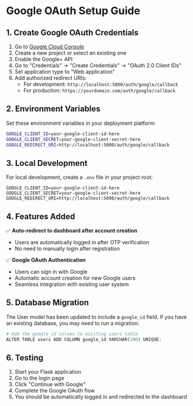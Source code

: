 # Google OAuth Setup Guide

## 1. Create Google OAuth Credentials

1. Go to [Google Cloud Console](https://console.cloud.google.com/)
2. Create a new project or select an existing one
3. Enable the Google+ API
4. Go to "Credentials" → "Create Credentials" → "OAuth 2.0 Client IDs"
5. Set application type to "Web application"
6. Add authorized redirect URIs:
   - For development: `http://localhost:5000/auth/google/callback`
   - For production: `https://yourdomain.com/auth/google/callback`

## 2. Environment Variables

Set these environment variables in your deployment platform:

```bash
GOOGLE_CLIENT_ID=your-google-client-id-here
GOOGLE_CLIENT_SECRET=your-google-client-secret-here
GOOGLE_REDIRECT_URI=http://localhost:5000/auth/google/callback
```

## 3. Local Development

For local development, create a `.env` file in your project root:

```env
GOOGLE_CLIENT_ID=your-google-client-id-here
GOOGLE_CLIENT_SECRET=your-google-client-secret-here
GOOGLE_REDIRECT_URI=http://localhost:5000/auth/google/callback
```

## 4. Features Added

✅ **Auto-redirect to dashboard after account creation**
- Users are automatically logged in after OTP verification
- No need to manually login after registration

✅ **Google OAuth Authentication**
- Users can sign in with Google
- Automatic account creation for new Google users
- Seamless integration with existing user system

## 5. Database Migration

The User model has been updated to include a `google_id` field. If you have an existing database, you may need to run a migration:

```python
# Add the google_id column to existing users table
ALTER TABLE users ADD COLUMN google_id VARCHAR(100) UNIQUE;
```

## 6. Testing

1. Start your Flask application
2. Go to the login page
3. Click "Continue with Google"
4. Complete the Google OAuth flow
5. You should be automatically logged in and redirected to the dashboard
